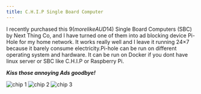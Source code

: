 ```yaml
---
title: C.H.I.P Single Board Computer
---
```


I recently purchased this $9 (more like AUD$14) Single Board Computers (SBC) by Next Thing Co, and I have turned one of them into ad blocking device Pi-Hole for my home network. 
It works really well and I leave it running 24×7 because it barely consume electricity.Pi-hole can be run on different operating system and hardware. 
It can be run on Docker if you dont have linux server or SBC like C.H.I.P or Raspberry Pi.

***Kiss those annoying Ads goodbye!***

![chip 1](/assets/images/chip1.jpg)
![chip 2](/assets/images/chip2.jpg)
![chip 3](/assets/images/chip3.jpg)

